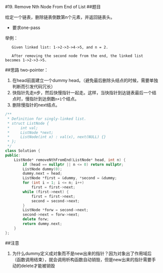 #19. Remove Nth Node From End of List
##题目

给定一个链表，删除链表倒数第n个元素，并返回链表头。
 - 要求one-pass

举例：
```
   Given linked list: 1->2->3->4->5, and n = 2.

   After removing the second node from the end, the linked list becomes 1->2->3->5.
```
##思路
two-pointer：

1. 在head前面建立一个dummy head。（避免最后删除头结点的时候，需要单独判断而引发代码冗长）
2. 快指针先走n步，然后快慢指针一起走。这样，当快指针到达链表最后一个结点时，慢指针到达倒数`n+1`个结点。
3. 删除慢指针的next结点。

```C++
/**
 * Definition for singly-linked list.
 * struct ListNode {
 *     int val;
 *     ListNode *next;
 *     ListNode(int x) : val(x), next(NULL) {}
 * };
 */
class Solution {
public:
    ListNode* removeNthFromEnd(ListNode* head, int n) {
        if (head == nullptr || n <= 0) return nullptr;
        ListNode dummy(0);
        dummy.next = head;
        ListNode *first = &dummy, *second = &dummy;
        for (int i = 1; i <= n; i++)
            first = first->next;
        while (first->next) {
            first = first->next;
            second = second->next;
        }
        ListNode *forw = second->next;
        second->next = forw->next;
        delete forw;
        return dummy.next;
    }
};
```

##注意

1. 为什么dummy定义成对象而不是new出来的指针？因为对象出了作用域后（函数调用结束），就会调用析构函数自动销毁，但是new出来的指针需要手动的delete才能被销毁
